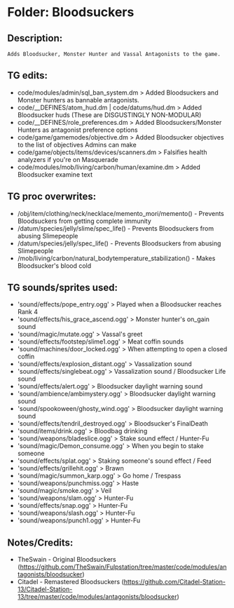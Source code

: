 # Folder: Bloodsuckers

## Description:

	Adds Bloodsucker, Monster Hunter and Vassal Antagonists to the game.

## TG edits:

- code/modules/admin/sql_ban_system.dm > Added Bloodsuckers and Monster hunters as bannable antagonists.
- code/__DEFINES/atom_hud.dm | code/datums/hud.dm > Added Bloodsucker huds (These are DISGUSTINGLY NON-MODULAR)
- code/__DEFINES/role_preferences.dm > Added Bloodsuckers/Monster Hunters as antagonist preference options
- code/game/gamemodes/objective.dm > Added Bloodsucker objectives to the list of objectives Admins can make
- code/game/objects/items/devices/scanners.dm > Falsifies health analyzers if you're on Masquerade
- code/modules/mob/living/carbon/human/examine.dm > Added Bloodsucker examine text

## TG proc overwrites:

- /obj/item/clothing/neck/necklace/memento_mori/memento() - Prevents Bloodsuckers from getting complete immunity
- /datum/species/jelly/slime/spec_life() - Prevents Bloodsuckers from abusing Slimepeople
- /datum/species/jelly/spec_life() - Prevents Bloodsuckers from abusing Slimepeople
- /mob/living/carbon/natural_bodytemperature_stabilization() - Makes Bloodsucker's blood cold

## TG sounds/sprites used:

- 'sound/effects/pope_entry.ogg' > Played when a Bloodsucker reaches Rank 4
- 'sound/effects/his_grace_ascend.ogg' > Monster hunter's on_gain sound
- 'sound/magic/mutate.ogg' > Vassal's greet
- 'sound/effects/footstep/slime1.ogg' > Meat coffin sounds
- 'sound/machines/door_locked.ogg' > When attempting to open a closed coffin
- 'sound/effects/explosion_distant.ogg' > Vassalization sound
- 'sound/effects/singlebeat.ogg' > Vassalization sound / Bloodsucker Life sound
- 'sound/effects/alert.ogg' > Bloodsucker daylight warning sound
- 'sound/ambience/ambimystery.ogg' > Bloodsucker daylight warning sound
- 'sound/spookoween/ghosty_wind.ogg' > Bloodsucker daylight warning sound
- 'sound/effects/tendril_destroyed.ogg' > Bloodsucker's FinalDeath
- 'sound/items/drink.ogg' > Bloodbag drinking
- 'sound/weapons/bladeslice.ogg' > Stake sound effect / Hunter-Fu
- 'sound/magic/Demon_consume.ogg' > When you begin to stake someone
- 'sound/effects/splat.ogg' > Staking someone's sound effect / Feed
- 'sound/effects/grillehit.ogg' > Brawn
- 'sound/magic/summon_karp.ogg' > Go home / Trespass
- 'sound/weapons/punchmiss.ogg' > Haste
- 'sound/magic/smoke.ogg' > Veil
- 'sound/weapons/slam.ogg' > Hunter-Fu
- 'sound/effects/snap.ogg' > Hunter-Fu
- 'sound/weapons/slash.ogg' > Hunter-Fu
- 'sound/weapons/punch1.ogg' > Hunter-Fu

## Notes/Credits:

- TheSwain - Original Bloodsuckers (https://github.com/TheSwain/Fulpstation/tree/master/code/modules/antagonists/bloodsucker)
- Citadel - Remastered Bloodsuckers (https://github.com/Citadel-Station-13/Citadel-Station-13/tree/master/code/modules/antagonists/bloodsucker)
